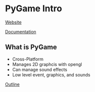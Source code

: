 PyGame Intro
============

[Website](http://www.pygame.org/)

[Documentation](http://www.pygame.org/docs/)

What is PyGame
--------------

* Cross-Platform
* Manages 2D graphcis with opengl 
* Can manage sound effects
* Low level event, graphics, and sounds

[Outline](outline.md)

